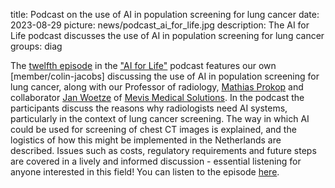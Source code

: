 title: Podcast on the use of AI in population screening for lung cancer
date: 2023-08-29
picture: news/podcast_ai_for_life.jpg
description: The AI for Life podcast discusses the use of AI in population screening for lung cancer
groups: diag


The [twelfth episode](https://podcasters.spotify.com/pod/show/briskr/episodes/Population-screening-for-lung-cancer-the-use-of-AI-in-mass-screening-e28or4a/a-aaa5959) in the ["AI for Life"](https://www.ru.nl/ai/society/ai-life-podcasts/) podcast features our own [member/colin-jacobs] discussing the use of AI in population screening for lung cancer, along with our Professor of radiology, [Mathias Prokop](https://www.radboudumc.nl/en/people/mathias-prokop) and collaborator [Jan Woetze](https://www.linkedin.com/in/woetzel/) of [Mevis Medical Solutions](https://www.mevis.de/en/).  In the podcast the participants discuss the reasons why radiologists need AI systems, particularly in the context of lung cancer screening. The way in which AI could be used for screening of chest CT images is explained, and the logistics of how this might be implemented in the Netherlands are described.  Issues such as costs, regulatory requirements and future steps are covered in a lively and informed discussion - essential listening for anyone interested in this field! You can listen to the episode [here](https://podcasters.spotify.com/pod/show/briskr/episodes/Population-screening-for-lung-cancer-the-use-of-AI-in-mass-screening-e28or4a/a-aaa5959).
